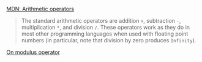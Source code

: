 [MDN: Arithmetic operators](https://developer.mozilla.org/en-US/docs/Web/JavaScript/Guide/Expressions_and_Operators#Arithmetic_operators)

> The standard arithmetic operators are addition `+`, subtraction `-`, multiplication `*`, and division `/`. These operators work as they do in most other programming languages when used with floating point numbers (in particular, note that division by zero produces `Infinity`).

[On modulus operator](http://stackoverflow.com/questions/16505559/how-can-i-use-modulo-operator-in-javascript)
